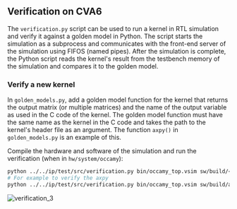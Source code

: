 ## Verification on CVA6

The `verification.py` script can be used to run a kernel in RTL simulation and verify it against a golden model in Python. 
The script starts the simulation as a subprocess and communicates with the front-end server of the simulation using FIFOS (named pipes).
After the simulation is complete, the Python script reads the kernel's result from the testbench memory of the simulation and compares it to the golden model.

### Verify a new kernel

In `golden_models.py`, add a golden model function for the kernel that returns the output matrix (or multiple matrices) and the name of the output variable as used in the C code of the kernel. 
The golden model function must have the same name as the kernel in the C code and takes the path to the kernel's header file as an argument.
The function `axpy()` in `golden_models.py` is an example of this.

Compile the hardware and software of the simulation and run the verification (when in `hw/system/occamy`):

```bash
python ../../ip/test/src/verification.py bin/occamy_top.vsim sw/build/<kernel_binary>
# For example to verify the axpy
python ../../ip/test/src/verification.py bin/occamy_top.vsim sw/build/axpy
```

![verification_3](https://user-images.githubusercontent.com/44872918/229832639-94022db5-a182-4962-997a-feeacbe0fa38.png)
